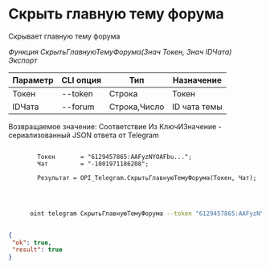 ﻿---
sidebar_position: 7
---

# Скрыть главную тему форума
 Скрывает главную тему форума


*Функция СкрытьГлавнуюТемуФорума(Знач Токен, Знач IDЧата) Экспорт*

  | Параметр | CLI опция | Тип | Назначение |
  |-|-|-|-|
  | Токен | --token | Строка | Токен |
  | IDЧата | --forum | Строка,Число | ID чата темы |

  
  Возвращаемое значение:   Соответствие Из КлючИЗначение - сериализованный JSON ответа от Telegram

```bsl title="Пример кода"
	
        Токен       = "6129457865:AAFyzNYOAFbu...";
        Чат         = "-1001971186208";
        
        Результат = OPI_Telegram.СкрытьГлавнуюТемуФорума(Токен, Чат);
    
	
```

```sh title="Пример команды CLI"
    
      oint telegram СкрытьГлавнуюТемуФорума --token "6129457865:AAFyzNYOAFbu..." --forum %forum%


```


```json title="Результат"

{
 "ok": true,
 "result": true
}

```
